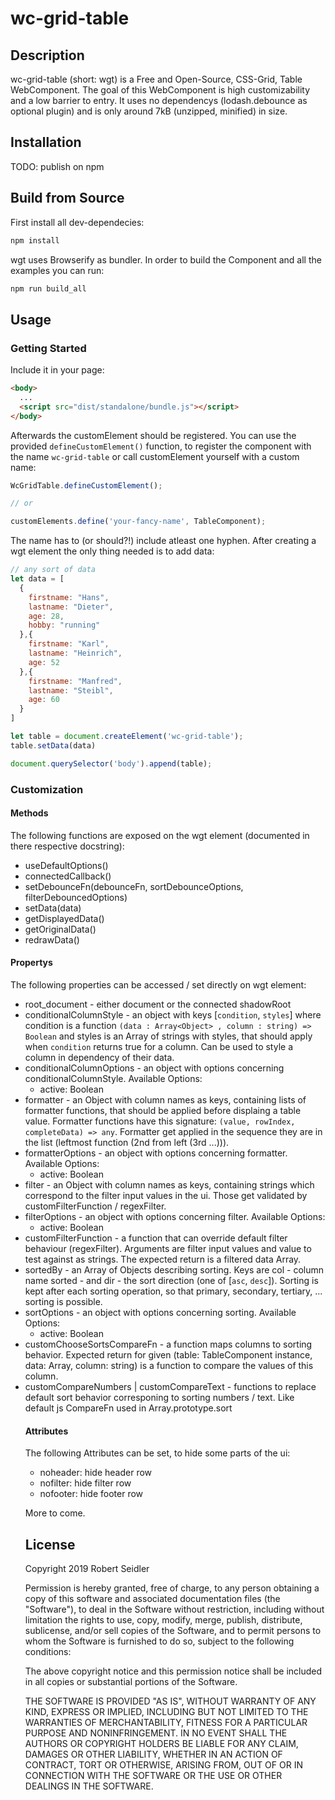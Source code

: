 # wc-grid-table

## Description

wc-grid-table (short: wgt) is a Free and Open-Source, CSS-Grid, Table WebComponent. The goal of this WebComponent is high customizability and a low barrier to entry. 
It uses no dependencys (lodash.debounce as optional plugin) and is only around 7kB (unzipped, minified) in size.

## Installation

TODO: publish on npm

## Build from Source

First install all dev-dependecies:
```bash
npm install
```

wgt uses Browserify as bundler. In order to build the Component and all the examples you can run:

```bash
npm run build_all
```

## Usage

### Getting Started

Include it in your page:

```html
<body>
  ...
  <script src="dist/standalone/bundle.js"></script>
</body>
```

Afterwards the customElement should be registered. You can use the provided `defineCustomElement()` function, to register the component with the name `wc-grid-table` or call customElement yourself with a custom name:

```javascript
WcGridTable.defineCustomElement();

// or

customElements.define('your-fancy-name', TableComponent);
```

The name has to (or should?!) include atleast one hyphen.
After creating a wgt element the only thing needed is to add data:

```javascript
// any sort of data
let data = [
  {
    firstname: "Hans",
    lastname: "Dieter",
    age: 28,
    hobby: "running"
  },{
    firstname: "Karl",
    lastname: "Heinrich",
    age: 52
  },{
    firstname: "Manfred",
    lastname: "Steibl",
    age: 60
  }
]

let table = document.createElement('wc-grid-table');
table.setData(data)

document.querySelector('body').append(table);
```

### Customization

#### Methods

The following functions are exposed on the wgt element (documented in there respective docstring):
* useDefaultOptions()
* connectedCallback()
* setDebounceFn(debounceFn, sortDebounceOptions, filterDebouncedOptions)
* setData(data)
* getDisplayedData()
* getOriginalData()
* redrawData()

#### Propertys

The following properties can be accessed / set directly on wgt element:
* root_document - either document or the connected shadowRoot
* conditionalColumnStyle - an object with keys [`condition`, `styles`] where condition is a function `(data : Array<Object> , column : string) => Boolean` and styles is
  an Array of strings with styles, that should apply when `condition` returns true for a column.
  Can be used to style a column in dependency of their data. 
* conditionalColumnOptions - an object with options concerning conditionalColumnStyle. Available Options:
  * active: Boolean
* formatter - an Object with column names as keys, containing lists of formatter functions, that should be applied before displaing a table value. Formatter functions
  have this signature: `(value, rowIndex, completeData) => any`. Formatter get applied in the sequence they are in the list (leftmost function (2nd from left (3rd ...))).
* formatterOptions - an object with options concerning formatter. Available Options:
  * active: Boolean
* filter - an Object with column names as keys, containing strings which correspond to the filter input values in the ui. 
  Those get validated by customFilterFunction / regexFilter.
* filterOptions - an object with options concerning filter. Available Options:
  * active: Boolean
* customFilterFunction - a function that can override default filter behaviour (regexFilter). Arguments are filter input values and value to test against as strings.
  The expected return is a filtered data Array.
* sortedBy - an Array of Objects describing sorting. Keys are col - column name sorted - and dir - the sort direction (one of [`asc`, `desc`]). Sorting is kept after each
  sorting operation, so that primary, secondary, tertiary, ... sorting is possible.
* sortOptions - an object with options concerning sorting. Available Options:
  * active: Boolean
* customChooseSortsCompareFn - a function maps columns to sorting behavior. Expected return for given (table: TableComponent instance, data: Array<Object>, column: string)
  is a function to compare the values of this column.
* customCompareNumbers | customCompareText - functions to replace default sort behavior corresponing to sorting numbers / text. Like default js CompareFn used in Array.prototype.sort

#### Attributes

The following Attributes can be set, to hide some parts of the ui:
* noheader: hide header row
* nofilter: hide filter row
* nofooter: hide footer row


More to come.

## License

Copyright 2019 Robert Seidler

Permission is hereby granted, free of charge, to any person obtaining a copy of this software and associated documentation files (the "Software"), to deal in the Software without restriction, including without limitation the rights to use, copy, modify, merge, publish, distribute, sublicense, and/or sell copies of the Software, and to permit persons to whom the Software is furnished to do so, subject to the following conditions:

The above copyright notice and this permission notice shall be included in all copies or substantial portions of the Software.

THE SOFTWARE IS PROVIDED "AS IS", WITHOUT WARRANTY OF ANY KIND, EXPRESS OR IMPLIED, INCLUDING BUT NOT LIMITED TO THE WARRANTIES OF MERCHANTABILITY, FITNESS FOR A PARTICULAR PURPOSE AND NONINFRINGEMENT. IN NO EVENT SHALL THE AUTHORS OR COPYRIGHT HOLDERS BE LIABLE FOR ANY CLAIM, DAMAGES OR OTHER LIABILITY, WHETHER IN AN ACTION OF CONTRACT, TORT OR OTHERWISE, ARISING FROM, OUT OF OR IN CONNECTION WITH THE SOFTWARE OR THE USE OR OTHER DEALINGS IN THE SOFTWARE.
